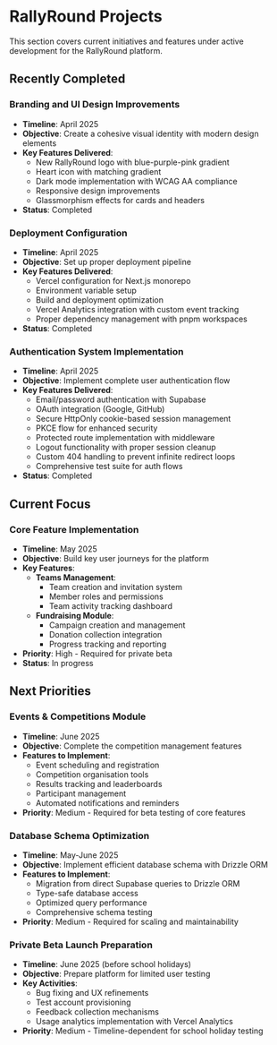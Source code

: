 # RallyRound Projects

This section covers current initiatives and features under active development for the RallyRound platform.

## Recently Completed

### Branding and UI Design Improvements
- **Timeline**: April 2025
- **Objective**: Create a cohesive visual identity with modern design elements
- **Key Features Delivered**: 
  - New RallyRound logo with blue-purple-pink gradient
  - Heart icon with matching gradient
  - Dark mode implementation with WCAG AA compliance
  - Responsive design improvements
  - Glassmorphism effects for cards and headers
- **Status**: Completed

### Deployment Configuration
- **Timeline**: April 2025
- **Objective**: Set up proper deployment pipeline
- **Key Features Delivered**:
  - Vercel configuration for Next.js monorepo
  - Environment variable setup
  - Build and deployment optimization
  - Vercel Analytics integration with custom event tracking
  - Proper dependency management with pnpm workspaces
- **Status**: Completed

### Authentication System Implementation
- **Timeline**: April 2025
- **Objective**: Implement complete user authentication flow
- **Key Features Delivered**:
  - Email/password authentication with Supabase
  - OAuth integration (Google, GitHub)
  - Secure HttpOnly cookie-based session management
  - PKCE flow for enhanced security
  - Protected route implementation with middleware
  - Logout functionality with proper session cleanup
  - Custom 404 handling to prevent infinite redirect loops
  - Comprehensive test suite for auth flows
- **Status**: Completed

## Current Focus

### Core Feature Implementation
- **Timeline**: May 2025
- **Objective**: Build key user journeys for the platform
- **Key Features**:
  - **Teams Management**:
    - Team creation and invitation system
    - Member roles and permissions
    - Team activity tracking dashboard
  - **Fundraising Module**:
    - Campaign creation and management
    - Donation collection integration
    - Progress tracking and reporting
- **Priority**: High - Required for private beta
- **Status**: In progress

## Next Priorities

### Events & Competitions Module
- **Timeline**: June 2025
- **Objective**: Complete the competition management features
- **Features to Implement**:
  - Event scheduling and registration
  - Competition organisation tools
  - Results tracking and leaderboards
  - Participant management
  - Automated notifications and reminders
- **Priority**: Medium - Required for beta testing of core features

### Database Schema Optimization
- **Timeline**: May-June 2025
- **Objective**: Implement efficient database schema with Drizzle ORM
- **Features to Implement**:
  - Migration from direct Supabase queries to Drizzle ORM
  - Type-safe database access
  - Optimized query performance
  - Comprehensive schema testing
- **Priority**: Medium - Required for scaling and maintainability

### Private Beta Launch Preparation
- **Timeline**: June 2025 (before school holidays)
- **Objective**: Prepare platform for limited user testing
- **Key Activities**:
  - Bug fixing and UX refinements
  - Test account provisioning
  - Feedback collection mechanisms
  - Usage analytics implementation with Vercel Analytics
- **Priority**: Medium - Timeline-dependent for school holiday testing
